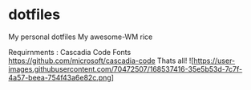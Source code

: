 # dotfiles
My personal dotfiles
My awesome-WM rice


Requirnments : Cascadia Code Fonts https://github.com/microsoft/cascadia-code
               Thats all!
             ![https://user-images.githubusercontent.com/70472507/168537416-35e5b53d-7c7f-4a57-beea-754f43a6e82c.png]
